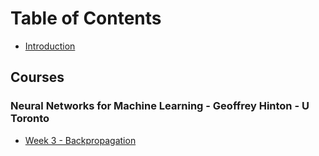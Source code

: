 # Table of Contents

* [Introduction](README.md)

## Courses

### Neural Networks for Machine Learning - Geoffrey Hinton - U Toronto

* [Week 3 - Backpropagation](/aiml/courses/neural_networks_geoffrey_hinton/week03_backpropagation/README.md)




